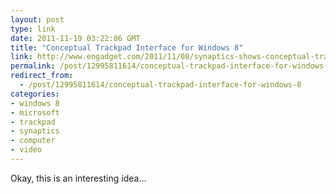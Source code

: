 ```yaml
---
layout: post
type: link
date: 2011-11-19 03:22:06 GMT
title: "Conceptual Trackpad Interface for Windows 8"
link: http://www.engadget.com/2011/11/08/synaptics-shows-conceptual-trackpad-interface-with-windows-8-be/
permalink: /post/12995811614/conceptual-trackpad-interface-for-windows-8
redirect_from: 
  - /post/12995811614/conceptual-trackpad-interface-for-windows-8
categories:
- windows 8
- microsoft
- trackpad
- synaptics
- computer
- video
---
```

<p><script src="http://player.ooyala.com/player.js?embedCode=hvYW95MjofsRNsEjM7wqAfk1vupnR6ae&width=640&deepLinkEmbedCode=hvYW95MjofsRNsEjM7wqAfk1vupnR6ae&height=360&video_pcode=11amo6qGw2oucN78pR-BYbDpCESk"></script></p>
<p>Okay, this is an interesting idea...</p>